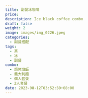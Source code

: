 ```yaml
---
title: 副餐冰咖啡
price:
description: Ice black coffee combo 
draft: false
weight: 2
image: images/img_0226.jpeg
categories:
  - 副餐搭配
tags:
  - 茶
  - 冰
  - 副餐
combo:
  - 焗烤燉飯
  - 義大利麵
  - 個人套餐
  - 2人套餐
date: 2023-08-12T03:52:50+08:00
---
```


